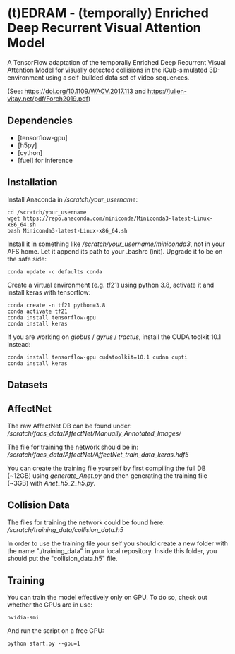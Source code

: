 # (t)EDRAM - (temporally) Enriched Deep Recurrent Visual Attention Model 

A TensorFlow adaptation of the temporally Enriched Deep Recurrent Visual Attention Model for visually detected collisions in the iCub-simulated 3D-environment using a self-builded data set of video sequences.

(See: https://doi.org/10.1109/WACV.2017.113 and https://julien-vitay.net/pdf/Forch2019.pdf)


Dependencies
------------
 * [tensorflow-gpu]
 * [h5py]
 * [cython]
 * [fuel] for inference

Installation
------------

Install Anaconda in */scratch/your_username*:

    cd /scratch/your_username
    wget https://repo.anaconda.com/miniconda/Miniconda3-latest-Linux-x86_64.sh
    bash Miniconda3-latest-Linux-x86_64.sh

Install it in something like */scratch/your_username/miniconda3*, not in your AFS home. Let it append its path to your .bashrc (init). Upgrade it to be on the safe side:

	conda update -c defaults conda

Create a virtual environment (e.g. tf21) using python 3.8, activate it and install keras with tensorflow:

	conda create -n tf21 python=3.8
	conda activate tf21
	conda install tensorflow-gpu
	conda install keras

If you are working on *globus* / *gyrus* / *tractus*, install the CUDA toolkit 10.1 instead:

	conda install tensorflow-gpu cudatoolkit=10.1 cudnn cupti
	conda install keras


Datasets
-------
## AffectNet
The raw AffectNet DB can be found under: */scratch/facs_data/AffectNet/Manually_Annotated_Images/*

The file for training the network should be in: */scratch/facs_data/AffectNet/AffectNet_train_data_keras.hdf5*

You can create the training file yourself by first compiling the full DB (~12GB) using *generate_Anet.py* and then generating the training file (~3GB) with *Anet_h5_2_h5.py*.

## Collision Data
The files for training the network could be found here: */scratch/training_data/collision_data.h5*

In order to use the training file your self you should create a new folder with the name "./training_data" in your local repository.
Inside this folder, you should put the "collision_data.h5" file. 

Training
--------

You can train the model effectively only on GPU. To do so, check out whether the GPUs are in use:

	nvidia-smi

And run the script on a free GPU:

	python start.py --gpu=1

